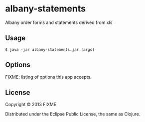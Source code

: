 # albany-statements

Albany order forms and statements derived from xls

## Usage

    $ java -jar albany-statements.jar [args]

## Options

FIXME: listing of options this app accepts.

## License

Copyright © 2013 FIXME

Distributed under the Eclipse Public License, the same as Clojure.
